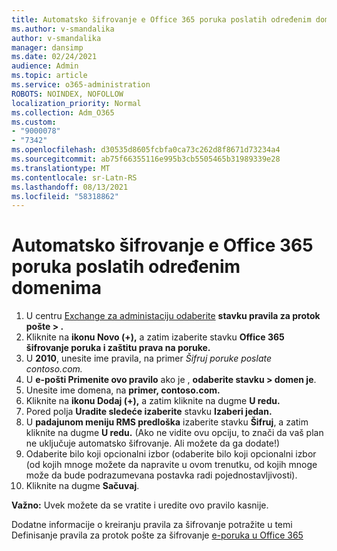 ```yaml
---
title: Automatsko šifrovanje e Office 365 poruka poslatih određenim domenima
ms.author: v-smandalika
author: v-smandalika
manager: dansimp
ms.date: 02/24/2021
audience: Admin
ms.topic: article
ms.service: o365-administration
ROBOTS: NOINDEX, NOFOLLOW
localization_priority: Normal
ms.collection: Adm_O365
ms.custom:
- "9000078"
- "7342"
ms.openlocfilehash: d30535d8605fcbfa0ca73c262d8f8671d73234a4
ms.sourcegitcommit: ab75f66355116e995b3cb5505465b31989339e28
ms.translationtype: MT
ms.contentlocale: sr-Latn-RS
ms.lasthandoff: 08/13/2021
ms.locfileid: "58318862"
---
```

# <a name="automatically-encrypt-office-365-email-messages-sent-to-certain-domains"></a>Automatsko šifrovanje e Office 365 poruka poslatih određenim domenima

1. U centru [Exchange za administaciju odaberite](https://outlook.office365.com/ecp/) **stavku pravila za protok pošte > .** 
2. Kliknite na **ikonu Novo (+),** a zatim izaberite stavku **Office 365 šifrovanje poruka i zaštitu prava na poruke.**
3. U **2010**, unesite ime pravila, na primer *Šifruj poruke poslate contoso.com.*
4. U **e-pošti Primenite ovo pravilo** ako je , **odaberite stavku > domen je**. 
5. Unesite ime domena, na **primer, contoso.com.**
6. Kliknite na **ikonu Dodaj (+),** a zatim kliknite na dugme **U redu.**
7. Pored polja **Uradite sledeće izaberite** stavku **Izaberi jedan.** 
8. U **padajunom meniju RMS predloška** izaberite stavku **Šifruj**, a zatim kliknite na dugme **U redu.** (Ako ne vidite ovu opciju, to znači da vaš plan ne uključuje automatsko šifrovanje. Ali možete da ga dodate!)
9. Odaberite bilo koji opcionalni izbor (odaberite bilo koji opcionalni izbor (od kojih mnoge možete da napravite u ovom trenutku, od kojih mnoge može da bude podrazumevana postavka radi pojednostavljivosti).
10. Kliknite na dugme **Sačuvaj**.

**Važno:** Uvek možete da se vratite i uredite ovo pravilo kasnije.

Dodatne informacije o kreiranju pravila za šifrovanje potražite u temi Definisanje pravila za protok pošte za šifrovanje [e-poruka u Office 365](https://docs.microsoft.com/microsoft-365/compliance/define-mail-flow-rules-to-encrypt-email)